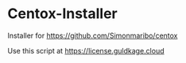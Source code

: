 # Centox-Installer
Installer for https://github.com/Simonmaribo/centox

Use this script at https://license.guldkage.cloud
